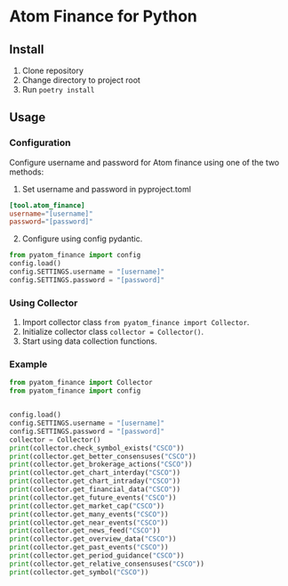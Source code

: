 # Atom Finance for Python

## Install

1) Clone repository
2) Change directory to project root
3) Run `poetry install`

## Usage

### Configuration

Configure username and password for Atom finance using one of the two methods:

1) Set username and password in pyproject.toml

``` pyproject.toml
[tool.atom_finance]
username="[username]"
password="[password]"
```

2) Configure using config pydantic.

``` python
from pyatom_finance import config
config.load()
config.SETTINGS.username = "[username]"
config.SETTINGS.password = "[password]"
```

### Using Collector

1) Import collector class `from pyatom_finance import Collector`.
2) Initialize collector class `collector = Collector()`.
3) Start using data collection functions.

### Example

``` python
from pyatom_finance import Collector
from pyatom_finance import config


config.load()
config.SETTINGS.username = "[username]"
config.SETTINGS.password = "[password]"
collector = Collector()
print(collector.check_symbol_exists("CSCO"))
print(collector.get_better_consensuses("CSCO"))
print(collector.get_brokerage_actions("CSCO"))
print(collector.get_chart_interday("CSCO"))
print(collector.get_chart_intraday("CSCO"))
print(collector.get_financial_data("CSCO"))
print(collector.get_future_events("CSCO"))
print(collector.get_market_cap("CSCO"))
print(collector.get_many_events("CSCO"))
print(collector.get_near_events("CSCO"))
print(collector.get_news_feed("CSCO"))
print(collector.get_overview_data("CSCO"))
print(collector.get_past_events("CSCO"))
print(collector.get_period_guidance("CSCO"))
print(collector.get_relative_consensuses("CSCO"))
print(collector.get_symbol("CSCO"))
```
